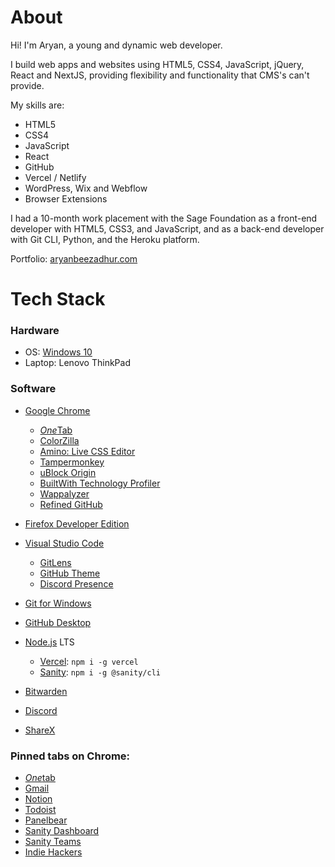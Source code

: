 # About

Hi! I'm Aryan, a young and dynamic web developer.

I build web apps and websites using HTML5, CSS4, JavaScript, jQuery, React and NextJS, providing flexibility and functionality that CMS's can't provide.

My skills are:
* HTML5
* CSS4
* JavaScript
* React
* GitHub
* Vercel / Netlify
* WordPress, Wix and Webflow
* Browser Extensions

I had a 10-month work placement with the Sage Foundation as a front-end developer with HTML5, CSS3, and JavaScript, and as a back-end developer with Git CLI, Python, and the Heroku platform.

Portfolio: [aryanbeezadhur.com](https://aryanbeezadhur.com)

# Tech Stack

### Hardware

* OS: [Windows 10](https://www.microsoft.com/en-gb/windows/get-windows-10)
* Laptop: Lenovo ThinkPad

### Software

* [Google Chrome](https://www.google.com/chrome)
  * [*One*Tab](https://www.one-tab.com)
  * [ColorZilla](https://www.colorzilla.com)
  * [Amino: Live CSS Editor](https://aminoeditor.com)
  * [Tampermonkey](https://www.tampermonkey.net)
  * [uBlock Origin](https://github.com/gorhill/ublock)
  * [BuiltWith Technology Profiler](https://builtwith.com)
  * [Wappalyzer](https://wappalyzer.com)
  * [Refined GitHub](https://github.com/sindresorhus/refined-github)

* [Firefox Developer Edition](https://www.mozilla.org/en-GB/firefox/developer/)

* [Visual Studio Code](https://code.visualstudio.com/)
  * [GitLens](https://marketplace.visualstudio.com/items?itemName=eamodio.gitlens)
  * [GitHub Theme](https://marketplace.visualstudio.com/items?itemName=GitHub.github-vscode-theme)
  * [Discord Presence](https://marketplace.visualstudio.com/items?itemName=icrawl.discord-vscode)

* [Git for Windows](https://git-scm.com/download/win)
* [GitHub Desktop](https://desktop.github.com/)

* [Node.js](https://nodejs.org) LTS
  * [Vercel](https://vercel.com/download): `npm i -g vercel`
  * [Sanity](https://create.sanity.io): `npm i -g @sanity/cli`

* [Bitwarden](https://bitwarden.com)

* [Discord](https://discord.com)

* [ShareX](https://getsharex.com)

### Pinned tabs on Chrome:

* [*One*tab](https://one-tab.com)
* [Gmail](https://gmail.com)
* [Notion](https://notion.so)
* [Todoist](https://todoist.com)
* [Panelbear](https://panelbear.com)
* [Sanity Dashboard](https://manage.sanity.io)
* [Sanity Teams](https://sanity.io/teams)
* [Indie Hackers](https://indiehackers.com)
